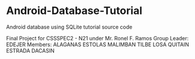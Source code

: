 # Android-Database-Tutorial
Android database using SQLite tutorial source code

Final Project for CSSSPEC2 - N21 under Mr. Ronel F. Ramos
Group Leader: EDEJER
Members:      ALAGANAS
              ESTOLAS
              MALIMBAN
              TILBE
              LOSA
              QUITAIN
              ESTRADA
              DACASIN
